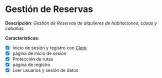 # Gestión de Reservas

__Descripción__:
_Gestión de Reservas de alquileres de habitaciones, casas y cabañas._

__Características__:

- [x] Inicio de sesión y registro con [Clerk](https://clerk.com/)
- [x] página de inicio de sesión
- [x] Protección de rutas
- [x] página de registro
- [x] Leer usuarios y sesión de datos
